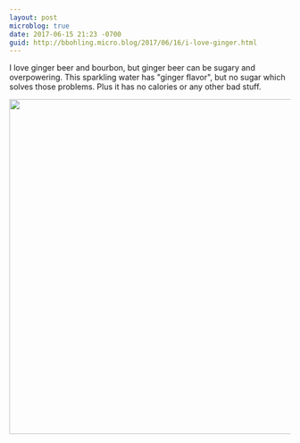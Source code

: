 ```yaml
---
layout: post
microblog: true
date: 2017-06-15 21:23 -0700
guid: http://bbohling.micro.blog/2017/06/16/i-love-ginger.html
---
```

I love ginger beer and bourbon, but ginger beer can be sugary and overpowering. This sparkling water has "ginger flavor", but no sugar which solves those problems. Plus it has no calories or any other bad stuff.

<img src="http://bbohling.micro.blog/uploads/2017/d4b69a4565.jpg" width="600" height="600" style="height: auto" />

